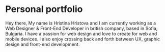 # Personal portfolio

Hey there, 
My name is Hristina Hristova and I am currently working as a Web Designer & Front-End Developer in british company, based in Sofia, Bulgaria. 
I have a passion for web design and love to create for web and mobile devices. I also enjoy crossing back and forth between UX, graphic design and front-end development.